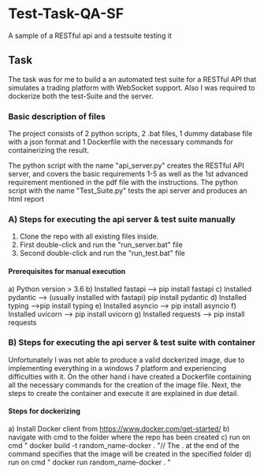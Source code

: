 # Test-Task-QA-SF
A sample of a RESTful api and a testsuite testing it

## Task
The task was for me to build a an automated test suite for a RESTful API that simulates a trading platform with WebSocket support. Also I was required to dockerize both the test-Suite and the server.

### Basic description of files

  The project consists of 2 python scripts, 2 .bat files, 1 dummy database file with a json format and 1 Dockerfile with the necessary commands for containerizing the result.

The python script with the name "api_server.py" creates the RESTful API server, and covers the basic requirements 1-5 as well as the 1st advanced requirement mentioned in the pdf file with the instructions.
The python script with the name "Test_Suite.py" tests the api server and produces an html report

### A) Steps for executing the api server & test suite manually
1. Clone the repo with all existing files inside.
2. First double-click and run the "run_server.bat" file
3. Second double-click and run the "run_test.bat" file
#### Prerequisites for manual execution
a) Python version > 3.6
b) Installed fastapi --> pip install fastapi
c) Installed pydantic --> (usually installed with fastapi) pip install pydantic
d) Installed typing -->pip install typing
e) Installed asyncio --> pip install asyncio
f) Installed uvicorn --> pip install uvicorn
g) Installed requests --> pip install requests

### B) Steps for executing the api server & test suite with container
Unfortunately I was not able to produce a valid dockerized image, due to implementing everything in a windows 7 platform and experiencing difficulties with it. On the other hand i have created a Dockerfile containing all the necessary commands for the creation of the image file. Next, the steps to create the container and execute it are explained in due detail.
#### Steps for dockerizing
a) Install Docker client from https://www.docker.com/get-started/
b) navigate with cmd to the folder where the repo has been created
c) run on cmd " docker build -t random_name-docker . "// The . at the end of the command specifies that the image will be created in the specified folder
d) run on cmd " docker run random_name-docker . "
